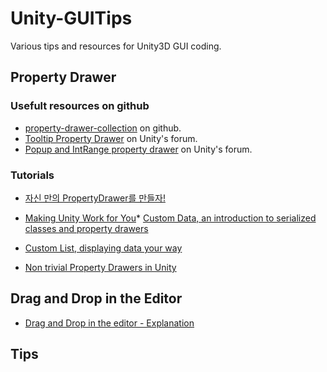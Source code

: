 Unity-GUITips
=============

Various tips and resources for Unity3D GUI coding.



Property Drawer
---------------

### Usefult resources on github

* [property-drawer-collection](https://github.com/anchan828/property-drawer-collection) on github.
* [Tooltip Property Drawer](http://forum.unity3d.com/threads/211461-Tooltips-Property-Drawer) on Unity's forum.
* [Popup and IntRange property drawer](http://forum.unity3d.com/threads/150337-PropertyDrawers-for-easy-Inspector-customization/page2) on Unity's forum.


### Tutorials

* [자신 만의 PropertyDrawer를 만들자!](http://qiita.com/kyusyukeigo/items/8be4cdef97496a68a39d)
* [Making Unity Work for You](http://angrytroglodyte.net/home/index.php/how-we-do-it/tech-blog/75-making-unity-work-for-you)* [Custom Data, an introduction to serialized classes and property drawers](http://catlikecoding.com/unity/tutorials/editor/custom-data/)
* [Custom List, displaying data your way](http://catlikecoding.com/unity/tutorials/editor/custom-list/)

* [Non trivial Property Drawers in Unity](http://gamenotgame.blogspot.kr/2013/12/non-trivial-property-drawers-in-unity.html)



Drag and Drop in the Editor
---------------------------

* [Drag and Drop in the editor - Explanation](http://forum.unity3d.com/threads/223242-Drag-and-Drop-in-the-editor-Explanation)



Tips
----

